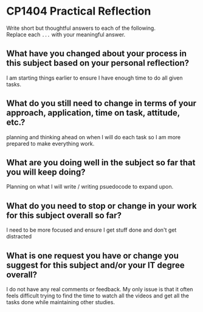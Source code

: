 # CP1404 Practical Reflection

Write short but thoughtful answers to each of the following.  
Replace each `...` with your meaningful answer.

## What have you changed about your process in this subject based on your personal reflection?

I am starting things earlier to ensure I have enough time to do all given tasks.

## What do you still need to change in terms of your approach, application, time on task, attitude, etc.?

planning and thinking ahead on when I will do each task so I am more prepared to make everything work.

## What are you doing well in the subject so far that you will keep doing?

Planning on what I will write / writing psuedocode to expand upon. 

## What do you need to stop or change in your work for this subject overall so far?

I need to be more focused and ensure I get stuff done and don't get distracted

## What is one request you have or change you suggest for this subject and/or your IT degree overall?

I do not have any real comments or feedback. My only issue is that it often feels difficult trying to find the time to watch all the videos and get all the tasks done while maintaining other studies.
